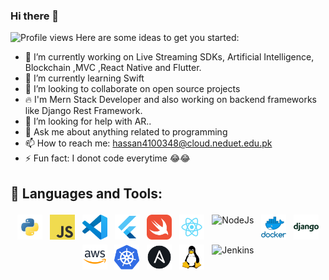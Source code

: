 ### Hi there 👋
![Profile views](https://gpvc.arturio.dev/HassanAfnan)
Here are some ideas to get you started:

- 🔭 I’m currently working on Live Streaming SDKs, Artificial Intelligence, Blockchain ,MVC ,React Native and Flutter.  
- 🌱 I’m currently learning Swift
- 👯 I’m looking to collaborate on open source projects
- 🔥 I'm Mern Stack Developer and also working on backend frameworks like Django Rest Framework.
- 🤔 I’m looking for help with AR..
- 💬 Ask me about anything related to programming
- 📫 How to reach me: hassan4100348@cloud.neduet.edu.pk
- ⚡ Fun fact: I donot code everytime 😂😂
<!-- - 📈 GitHub Stats -->
<!-- 
[![Afnan's GitHub stats](https://github-readme-stats.vercel.app/api?username=HassanAfnan&theme=radical)](https://github.com/HassanAfnan/github-readme-stats)[![Top Langs](https://github-readme-stats.vercel.app/api/top-langs/?username=HassanAfnan&layout=compact&theme=radical)](https://github.com/HassanAfnan/github-readme-stats) -->

## 🧰 Languages and Tools:
<p align="center">
<img src="https://raw.githubusercontent.com/github/explore/80688e429a7d4ef2fca1e82350fe8e3517d3494d/topics/python/python.png" alt="Python" height="40" style="vertical-align:top; margin:4px">
<img src="https://raw.githubusercontent.com/github/explore/80688e429a7d4ef2fca1e82350fe8e3517d3494d/topics/javascript/javascript.png" alt="Javascript" height="40" style="vertical-align:top; margin:4px">
<img src="https://raw.githubusercontent.com/github/explore/80688e429a7d4ef2fca1e82350fe8e3517d3494d/topics/visual-studio-code/visual-studio-code.png" alt="VS Code" height="40" style="vertical-align:top; margin:4px">
 <img src="https://raw.githubusercontent.com/github/explore/80688e429a7d4ef2fca1e82350fe8e3517d3494d/topics/flutter/flutter.png" alt="Flutter" height="40" style="vertical-align:top; margin:4px">
 <img src="https://raw.githubusercontent.com/github/explore/80688e429a7d4ef2fca1e82350fe8e3517d3494d/topics/swift/swift.png" alt="Swift" height="40" style="vertical-align:top; margin:4px">
 <img src="https://raw.githubusercontent.com/github/explore/80688e429a7d4ef2fca1e82350fe8e3517d3494d/topics/react/react.png" alt="React" height="40" style="vertical-align:top; margin:4px">
 <img src="https://cdn.freebiesupply.com/logos/large/2x/nodejs-1-logo-png-transparent.png" alt="NodeJs" height="40" style="vertical-align:top; margin:4px">
 <img src="https://raw.githubusercontent.com/github/explore/80688e429a7d4ef2fca1e82350fe8e3517d3494d/topics/docker/docker.png" alt="Docker" height="40" style="vertical-align:top; margin:4px">
 <img src="https://raw.githubusercontent.com/github/explore/80688e429a7d4ef2fca1e82350fe8e3517d3494d/topics/django/django.png" alt="Django" height="40" style="vertical-align:top; margin:4px">
 <img src="https://raw.githubusercontent.com/github/explore/80688e429a7d4ef2fca1e82350fe8e3517d3494d/topics/aws/aws.png" alt="VS Code" height="40" style="vertical-align:top; margin:4px">
 <img src="https://raw.githubusercontent.com/github/explore/80688e429a7d4ef2fca1e82350fe8e3517d3494d/topics/kubernetes/kubernetes.png" alt="VS Code" height="40" style="vertical-align:top; margin:4px">
 <img src="https://raw.githubusercontent.com/github/explore/80688e429a7d4ef2fca1e82350fe8e3517d3494d/topics/ansible/ansible.png" alt="VS Code" height="40" style="vertical-align:top; margin:4px">
 <img src="https://raw.githubusercontent.com/github/explore/80688e429a7d4ef2fca1e82350fe8e3517d3494d/topics/linux/linux.png" alt="Linux" height="40" style="vertical-align:top; margin:4px">
 <img src="https://cdn.icon-icons.com/icons2/2699/PNG/512/jenkins_logo_icon_167854.png" alt="Jenkins" height="40" style="vertical-align:top; margin:4px">
</p>


 
